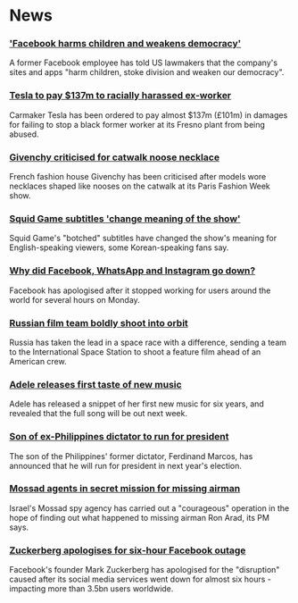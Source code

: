 # News
### ['Facebook harms children and weakens democracy'](https://www.bbc.com/news/world-us-canada-58805965)
A former Facebook employee has told US lawmakers that the company's sites and apps "harm children, stoke division and weaken our democracy".
### [Tesla to pay $137m to racially harassed ex-worker](https://www.bbc.com/news/business-58807212)
Carmaker Tesla has been ordered to pay almost $137m (£101m) in damages for failing to stop a black former worker at its Fresno plant from being abused. 
### [Givenchy criticised for catwalk noose necklace](https://www.bbc.com/news/entertainment-arts-58802091)
French fashion house Givenchy has been criticised after models wore necklaces shaped like nooses on the catwalk at its Paris Fashion Week show.
### [Squid Game subtitles 'change meaning of the show'](https://www.bbc.com/news/world-asia-58787264)
Squid Game's "botched" subtitles have changed the show's meaning for English-speaking viewers, some Korean-speaking fans say.
### [Why did Facebook, WhatsApp and Instagram go down?](https://www.bbc.com/news/technology-58800670)
Facebook has apologised after it stopped working for users around the world for several hours on Monday.
### [Russian film team boldly shoot into orbit](https://www.bbc.com/news/world-europe-58804143)
Russia has taken the lead in a space race with a difference, sending a team to the International Space Station to shoot a feature film ahead of an American crew.
### [Adele releases first taste of new music](https://www.bbc.com/news/entertainment-arts-58802096)
Adele has released a snippet of her first new music for six years, and revealed that the full song will be out next week.
### [Son of ex-Philippines dictator to run for president](https://www.bbc.com/news/world-asia-58807694)
The son of the Philippines' former dictator, Ferdinand Marcos, has announced that he will run for president in next year's election. 
### [Mossad agents in secret mission for missing airman](https://www.bbc.com/news/world-middle-east-58792887)
Israel's Mossad spy agency has carried out a "courageous" operation in the hope of finding out what happened to missing airman Ron Arad, its PM says.
### [Zuckerberg apologises for six-hour Facebook outage](https://www.bbc.com/news/technology-58800726)
Facebook's founder Mark Zuckerberg has apologised for the "disruption" caused after its social media services went down for almost six hours - impacting more than 3.5bn users worldwide.
